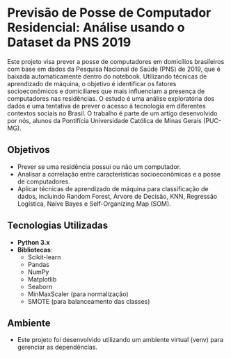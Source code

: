 # Previsão de Posse de Computador Residencial: Análise usando o Dataset da PNS 2019

Este projeto visa prever a posse de computadores em domicílios brasileiros com base em dados da Pesquisa Nacional de Saúde (PNS) de 2019, que é baixada automaticamente dentro do notebook. Utilizando técnicas de aprendizado de máquina, o objetivo é identificar os fatores socioeconômicos e domiciliares que mais influenciam a presença de computadores nas residências. O estudo é uma análise exploratória dos dados e uma tentativa de prever o acesso à tecnologia em diferentes contextos sociais no Brasil. O trabalho é parte de um artigo desenvolvido por nós, alunos da Pontifícia Universidade Católica de Minas Gerais (PUC-MG).

## Objetivos

- Prever se uma residência possui ou não um computador.
- Analisar a correlação entre características socioeconômicas e a posse de computadores.
- Aplicar técnicas de aprendizado de máquina para classificação de dados, incluindo Random Forest, Árvore de Decisão, KNN, Regressão Logística, Naive Bayes e Self-Organizing Map (SOM).

## Tecnologias Utilizadas

- **Python 3.x**
- **Bibliotecas**:
  - Scikit-learn
  - Pandas
  - NumPy
  - Matplotlib
  - Seaborn
  - MinMaxScaler (para normalização)
  - SMOTE (para balanceamento das classes)

## Ambiente
- Este projeto foi desenvolvido utilizando um ambiente virtual (venv) para gerenciar as dependências.